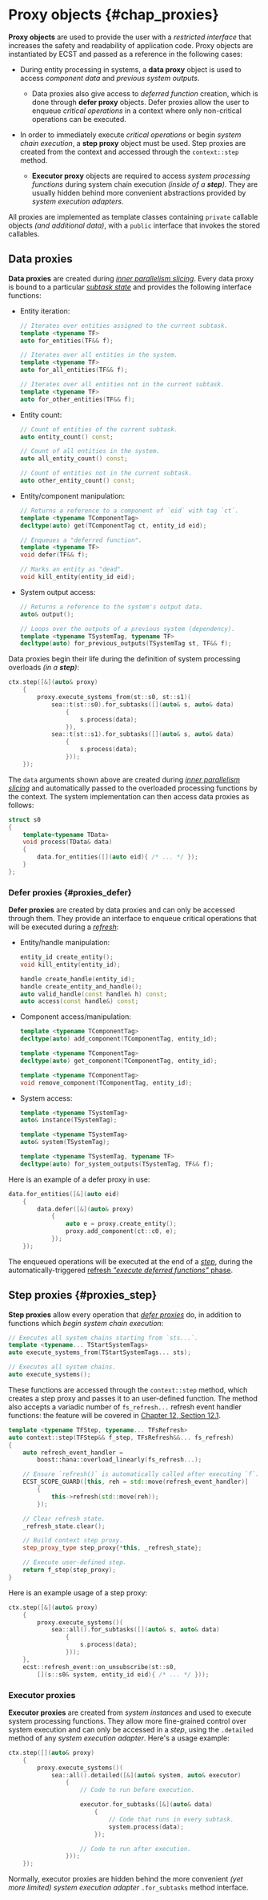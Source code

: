 


# Proxy objects {#chap_proxies}

**Proxy objects** are used to provide the user with a *restricted interface* that increases the safety and readability of application code. Proxy objects are instantiated by ECST and passed as a reference in the following cases:

* During entity processing in systems, a **data proxy** object is used to access *component data* and *previous system outputs*.

    * Data proxies also give access to *deferred function* creation, which is done through **defer proxy** objects. Defer proxies allow the user to enqueue *critical operations* in a context where only non-critical operations can be executed.

* In order to immediately execute *critical operations* or begin *system chain execution*, a **step proxy** object must be used. Step proxies are created from the context and accessed through the `context::step` method.

    * **Executor proxy** objects are required to access *system processing functions* during system chain execution *(inside of a **step**)*. They are usually hidden behind more convenient abstractions provided by *system execution adapters*.

All proxies are implemented as template classes containing `private` callable objects *(and additional data)*, with a `public` interface that invokes the stored callables.


## Data proxies

**Data proxies** are created during [*inner parallelism slicing*](#inner_par_slicing). Every data proxy is bound to a particular [*subtask state*](#storage_state) and provides the following interface functions:

* Entity iteration:

    ```cpp
    // Iterates over entities assigned to the current subtask.
    template <typename TF>
    auto for_entities(TF&& f);

    // Iterates over all entities in the system.
    template <typename TF>
    auto for_all_entities(TF&& f);

    // Iterates over all entities not in the current subtask.
    template <typename TF>
    auto for_other_entities(TF&& f);
    ```

* Entity count:

    ```cpp
    // Count of entities of the current subtask.
    auto entity_count() const;

    // Count of all entities in the system.
    auto all_entity_count() const;

    // Count of entities not in the current subtask.
    auto other_entity_count() const;
    ```

* Entity/component manipulation:

    ```cpp
    // Returns a reference to a component of `eid` with tag `ct`.
    template <typename TComponentTag>
    decltype(auto) get(TComponentTag ct, entity_id eid);

    // Enqueues a "deferred function".
    template <typename TF>
    void defer(TF&& f);

    // Marks an entity as "dead".
    void kill_entity(entity_id eid);
    ```

* System output access:

    ```cpp
    // Returns a reference to the system's output data.
    auto& output();

    // Loops over the outputs of a previous system (dependency).
    template <typename TSystemTag, typename TF>
    decltype(auto) for_previous_outputs(TSystemTag st, TF&& f);
    ```

Data proxies begin their life during the definition of system processing overloads *(in a **step**)*:

```cpp
ctx.step([&](auto& proxy)
    {
        proxy.execute_systems_from(st::s0, st::s1)(
            sea::t(st::s0).for_subtasks([](auto& s, auto& data)
                {
                    s.process(data);
                }),
            sea::t(st::s1).for_subtasks([](auto& s, auto& data)
                {
                    s.process(data);
                }));
    });
```

The `data` arguments shown above are created during [*inner parallelism slicing*](#inner_par_slicing) and automatically passed to the overloaded processing functions by the context. The system implementation can then access data proxies as follows:

```cpp
struct s0
{
    template<typename TData>
    void process(TData& data)
    {
        data.for_entities([](auto eid){ /* ... */ });
    }
};
```


### Defer proxies {#proxies_defer}

**Defer proxies** are created by data proxies and can only be accessed through them. They provide an interface to enqueue critical operations that will be executed during a [*refresh*](#flow_refresh):

* Entity/handle manipulation:

    ```cpp
    entity_id create_entity();
    void kill_entity(entity_id);

    handle create_handle(entity_id);
    handle create_entity_and_handle();
    auto valid_handle(const handle& h) const;
    auto access(const handle&) const;
    ```

* Component access/manipulation:

    ```cpp
    template <typename TComponentTag>
    decltype(auto) add_component(TComponentTag, entity_id);

    template <typename TComponentTag>
    decltype(auto) get_component(TComponentTag, entity_id);

    template <typename TComponentTag>
    void remove_component(TComponentTag, entity_id);
    ```

* System access:

    ```cpp
    template <typename TSystemTag>
    auto& instance(TSystemTag);

    template <typename TSystemTag>
    auto& system(TSystemTag);

    template <typename TSystemTag, typename TF>
    decltype(auto) for_system_outputs(TSystemTag, TF&& f);
    ```

Here is an example of a defer proxy in use:

```cpp
data.for_entities([&](auto eid)
    {
        data.defer([&](auto& proxy)
            {
                auto e = proxy.create_entity();
                proxy.add_component(ct::c0, e);
            });
    });
```

The enqueued operations will be executed at the end of a [*step*](#step_stage), during the automatically-triggered [refresh *"execute deferred functions"* phase](#flow_exec_dfuncs).



## Step proxies {#proxies_step}

**Step proxies** allow every operation that [*defer proxies*](#proxies_defer) do, in addition to functions which *begin system chain execution*:

```cpp
// Executes all system chains starting from `sts...`.
template <typename... TStartSystemTags>
auto execute_systems_from(TStartSystemTags... sts);

// Executes all system chains.
auto execute_systems();
```

These functions are accessed through the `context::step` method, which creates a step proxy and passes it to an user-defined function. The method also accepts a variadic number of `fs_refresh...` refresh event handler functions: the feature will be covered in [Chapter 12, Section 12.1](#chap_advfeats).

```cpp
template <typename TFStep, typename... TFsRefresh>
auto context::step(TFStep&& f_step, TFsRefresh&&... fs_refresh)
{
    auto refresh_event_handler =
        boost::hana::overload_linearly(fs_refresh...);

    // Ensure `refresh()` is automatically called after executing `f`.
    ECST_SCOPE_GUARD([this, reh = std::move(refresh_event_handler)]
        {
            this->refresh(std::move(reh));
        });

    // Clear refresh state.
    _refresh_state.clear();

    // Build context step proxy.
    step_proxy_type step_proxy{*this, _refresh_state};

    // Execute user-defined step.
    return f_step(step_proxy);
}
```

Here is an example usage of a step proxy:

```cpp
ctx.step([&](auto& proxy)
    {
        proxy.execute_systems()(
            sea::all().for_subtasks([](auto& s, auto& data)
                {
                    s.process(data);
                }));
    },
    ecst::refresh_event::on_unsubscribe(st::s0,
        [](s::s0& system, entity_id eid){ /* ... */ }));
```



### Executor proxies

**Executor proxies** are created from *system instances* and used to execute system processing functions. They allow more fine-grained control over system execution and can only be accessed in a *step*, using the `.detailed` method of any *system execution adapter*. Here's a usage example:

```cpp
ctx.step([](auto& proxy)
    {
        proxy.execute_systems()(
            sea::all().detailed([&](auto& system, auto& executor)
                {
                    // Code to run before execution.

                    executor.for_subtasks([&](auto& data)
                        {
                            // Code that runs in every subtask.
                            system.process(data);
                        });

                    // Code to run after execution.
                }));
    });
```

Normally, executor proxies are hidden behind the more convenient *(yet more limited)* *system execution adapter* `.for_subtasks` method interface.